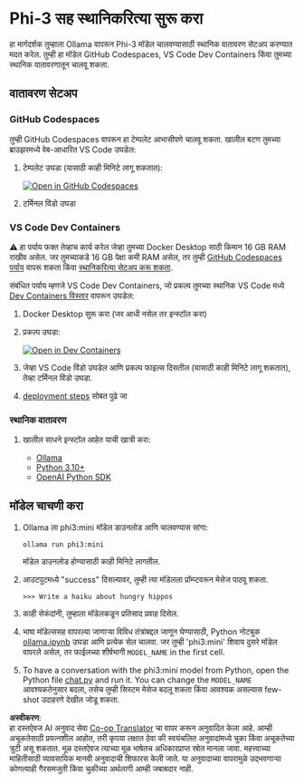 <!--
CO_OP_TRANSLATOR_METADATA:
{
  "original_hash": "3edae6aebc3d0143037109e8af58f1ac",
  "translation_date": "2025-05-09T07:03:25+00:00",
  "source_file": "md/01.Introduction/01/01.EnvironmentSetup.md",
  "language_code": "mr"
}
-->
# Phi-3 सह स्थानिकरित्या सुरू करा

हा मार्गदर्शक तुम्हाला Ollama वापरून Phi-3 मॉडेल चालवण्यासाठी स्थानिक वातावरण सेटअप करण्यात मदत करेल. तुम्ही हा मॉडेल GitHub Codespaces, VS Code Dev Containers किंवा तुमच्या स्थानिक वातावरणातून चालवू शकता.

## वातावरण सेटअप

### GitHub Codespaces

तुम्ही GitHub Codespaces वापरून हा टेम्पलेट आभासीपणे चालवू शकता. खालील बटण तुमच्या ब्राउझरमध्ये वेब-आधारित VS Code उघडेल:

1. टेम्पलेट उघडा (यासाठी काही मिनिटे लागू शकतात):

    [![Open in GitHub Codespaces](https://github.com/codespaces/badge.svg)](https://codespaces.new/microsoft/phi-3cookbook)

2. टर्मिनल विंडो उघडा

### VS Code Dev Containers

⚠️ हा पर्याय फक्त तेव्हाच कार्य करेल जेव्हा तुमच्या Docker Desktop साठी किमान 16 GB RAM राखीव असेल. जर तुमच्याकडे 16 GB पेक्षा कमी RAM असेल, तर तुम्ही [GitHub Codespaces पर्याय](../../../../../md/01.Introduction/01) वापरू शकता किंवा [स्थानिकरित्या सेटअप करू शकता](../../../../../md/01.Introduction/01).

संबंधित पर्याय म्हणजे VS Code Dev Containers, जो प्रकल्प तुमच्या स्थानिक VS Code मध्ये [Dev Containers विस्तार](https://marketplace.visualstudio.com/items?itemName=ms-vscode-remote.remote-containers) वापरून उघडेल:

1. Docker Desktop सुरू करा (जर आधी नसेल तर इन्स्टॉल करा)
2. प्रकल्प उघडा:

    [![Open in Dev Containers](https://img.shields.io/static/v1?style=for-the-badge&label=Dev%20Containers&message=Open&color=blue&logo=visualstudiocode)](https://vscode.dev/redirect?url=vscode://ms-vscode-remote.remote-containers/cloneInVolume?url=https://github.com/microsoft/phi-3cookbook)

3. जेव्हा VS Code विंडो उघडेल आणि प्रकल्प फाइल्स दिसतील (यासाठी काही मिनिटे लागू शकतात), तेव्हा टर्मिनल विंडो उघडा.
4. [deployment steps](../../../../../md/01.Introduction/01) सोबत पुढे जा

### स्थानिक वातावरण

1. खालील साधने इन्स्टॉल आहेत याची खात्री करा:

    * [Ollama](https://ollama.com/)
    * [Python 3.10+](https://www.python.org/downloads/)
    * [OpenAI Python SDK](https://pypi.org/project/openai/)

## मॉडेल चाचणी करा

1. Ollama ला phi3:mini मॉडेल डाउनलोड आणि चालवण्यास सांगा:

    ```shell
    ollama run phi3:mini
    ```

    मॉडेल डाउनलोड होण्यासाठी काही मिनिटे लागतील.

2. आउटपुटमध्ये "success" दिसल्यावर, तुम्ही त्या मॉडेलला प्रॉम्प्टवरून मेसेज पाठवू शकता.

    ```shell
    >>> Write a haiku about hungry hippos
    ```

3. काही सेकंदांनी, तुम्हाला मॉडेलकडून प्रतिसाद प्रवाह दिसेल.

4. भाषा मॉडेल्ससह वापरल्या जाणाऱ्या विविध तंत्रांबद्दल जाणून घेण्यासाठी, Python नोटबुक [ollama.ipynb](../../../../../code/01.Introduce/ollama.ipynb) उघडा आणि प्रत्येक सेल चालवा. जर तुम्ही 'phi3:mini' शिवाय दुसरे मॉडेल वापरले असेल, तर फाईलच्या शीर्षभागी `MODEL_NAME` in the first cell.

5. To have a conversation with the phi3:mini model from Python, open the Python file [chat.py](../../../../../code/01.Introduce/chat.py) and run it. You can change the `MODEL_NAME` आवश्यकतेनुसार बदला, तसेच तुम्ही सिस्टम मेसेज बदलू शकता किंवा आवश्यक असल्यास few-shot उदाहरणे देखील जोडू शकता.

**अस्वीकरण**:  
हा दस्तऐवज AI अनुवाद सेवा [Co-op Translator](https://github.com/Azure/co-op-translator) चा वापर करून अनुवादित केला आहे. आम्ही अचूकतेसाठी प्रयत्नशील आहोत, तरी कृपया लक्षात ठेवा की स्वयंचलित अनुवादांमध्ये चुका किंवा अचूकतेच्या त्रुटी असू शकतात. मूळ दस्तऐवज त्याच्या मूळ भाषेतच अधिकारप्राप्त स्रोत मानला जावा. महत्त्वाच्या माहितीसाठी व्यावसायिक मानवी अनुवादाची शिफारस केली जाते. या अनुवादाच्या वापरामुळे उद्भवणाऱ्या कोणत्याही गैरसमजुती किंवा चुकीच्या अर्थलागी आम्ही जबाबदार नाही.